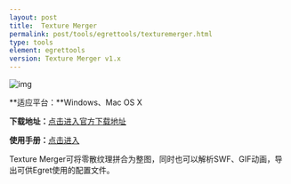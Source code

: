 ```yaml
---
layout: post
title:  Texture Merger
permalink: post/tools/egrettools/texturemerger.html
type: tools
element: egrettools
version: Texture Merger v1.x
---
```


![img]({{site.baseurl}}/assets/img/texturemerger.png)

**适应平台：**Windows、Mac OS X

**下载地址：**<a href="http://www.egret.com/texturemerger" target="_blank">点击进入官方下载地址</a>

**使用手册：**<a href="http://bbs.egret.com/thread-1653-1-1.html" target="_blank">点击进入</a>

Texture Merger可将零散纹理拼合为整图，同时也可以解析SWF、GIF动画，导出可供Egret使用的配置文件。